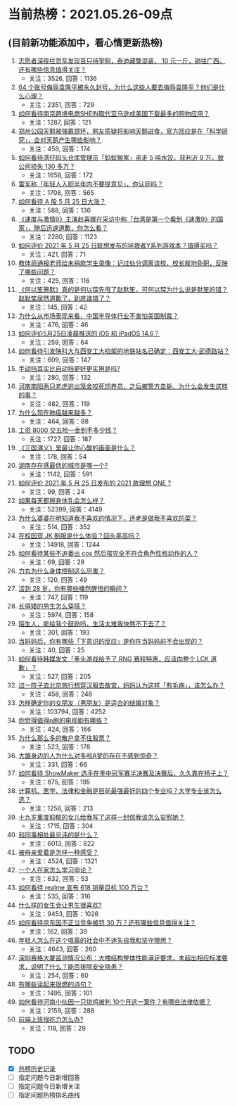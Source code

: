 # 当前热榜：2021.05.26-09点
## (目前新功能添加中，看心情更新热榜)
1. [志愿者深夜拦货车发现百只待宰狗，泰迪藏獒混装， 10 元一斤，销往广西。还有哪些信息值得关注？](https://www.zhihu.com/question/461282064)
    * 关注：3526, 回答：1136
2. [64 个账号侮辱袁隆平被永久封号，为什么这些人要去侮辱袁隆平？他们是什么心理？](https://www.zhihu.com/question/461316765)
    * 关注：2351, 回答：729
3. [如何看待南京跨境电商SHEIN取代亚马逊成美国下载最多的购物应用？](https://www.zhihu.com/question/461229919)
    * 关注：1287, 回答：121
4. [郑州公园天鹅被强戴颈环，网友质疑将影响天鹅进食，官方回应是在「科学研究」，会对天鹅产生哪些影响？](https://www.zhihu.com/question/461338939)
    * 关注：458, 回答：174
5. [如何看待湾仔码头仓库管理员「蚂蚁搬家」盗走 5 吨水饺，获利近 9 万，致公司损失 130 多万？](https://www.zhihu.com/question/461183162)
    * 关注：1658, 回答：172
6. [雷军称「年轻人入职半年内不要提意见」，你认同吗？](https://www.zhihu.com/question/461347400)
    * 关注：1708, 回答：565
7. [如何看待 A 股 5 月 25 日大涨？](https://www.zhihu.com/question/461315219)
    * 关注：588, 回答：136
8. [《速度与激情9》主演赵喜娜在采访中称「台湾是第一个看到《速激9》的国家」，随后迅速道歉，你怎么看？](https://www.zhihu.com/question/461250975)
    * 关注：2280, 回答：1123
9. [如何评价 2021 年 5 月 25 日联想发布的拯救者Y系列游戏本？值得买吗？](https://www.zhihu.com/question/461301869)
    * 关注：421, 回答：71
10. [教体局通报老师给未捐款学生录像：记过处分调离该校，校长就地免职，反映了哪些问题？](https://www.zhihu.com/question/460650421)
    * 关注：425, 回答：116
11. [《何以笙箫默》真的是何以琛先甩了赵默笙，可何以琛为什么说是默笙的错？赵默笙居然道歉了，到底谁错了？](https://www.zhihu.com/question/267577676)
    * 关注：145, 回答：42
12. [为什么从市场表现来看，中国半导体行业不害怕美国制裁？](https://www.zhihu.com/question/459925498)
    * 关注：476, 回答：46
13. [如何评价5月25日凌晨推送的 iOS 和 iPadOS 14.6？](https://www.zhihu.com/question/461255795)
    * 关注：259, 回答：64
14. [如何看待引发陕科大与西安工大掐架的地铁站名已确定：西安工大·武德路站？](https://www.zhihu.com/question/461160602)
    * 关注：609, 回答：147
15. [手动挡其实比自动挡更好更实用是吗?](https://www.zhihu.com/question/452653431)
    * 关注：280, 回答：132
16. [河南南阳两只老虎逃出笼舍咬死饲养员，之后被警方击毙，为什么会发生这样的事？](https://www.zhihu.com/question/461359417)
    * 关注：482, 回答：119
17. [为什么现在肺癌越来越多？](https://www.zhihu.com/question/454025025)
    * 关注：464, 回答：88
18. [工资 8000 交五险一金到手多少钱？](https://www.zhihu.com/question/372675379)
    * 关注：1727, 回答：187
19. [《三国演义》里最让你心酸的画面是什么？](https://www.zhihu.com/question/459544298)
    * 关注：178, 回答：54
20. [湖南存在感最低的城市是哪一个?](https://www.zhihu.com/question/386810766)
    * 关注：1142, 回答：591
21. [如何评价 2021 年 5 月 25 日发布的 2021 款理想 ONE ?](https://www.zhihu.com/question/460556386)
    * 关注：99, 回答：24
22. [如果每天都擦身体乳会怎么样？](https://www.zhihu.com/question/282225899)
    * 关注：52399, 回答：4149
23. [为什么婆婆在明知道我不喜欢的情况下，还老是做我不喜欢的菜？](https://www.zhihu.com/question/455272913)
    * 关注：514, 回答：352
24. [在校园穿 JK 制服是什么体验？回头率高吗？](https://www.zhihu.com/question/294151930)
    * 关注：14918, 回答：1244
25. [如何看待某些不追番出 cos 然后摆完全不符合角色性格动作的人？](https://www.zhihu.com/question/459918581)
    * 关注：69, 回答：28
26. [力丸为什么身体控制这么厉害？](https://www.zhihu.com/question/461231751)
    * 关注：120, 回答：49
27. [活到 28 岁，你有哪些幡然醒悟的瞬间？](https://www.zhihu.com/question/461293445)
    * 关注：747, 回答：119
28. [长得矮的男生怎么穿搭？](https://www.zhihu.com/question/265389130)
    * 关注：5974, 回答：158
29. [陌生人，能给我个鼓励吗，生活太难我快熬不下去了？](https://www.zhihu.com/question/460942186)
    * 关注：301, 回答：193
30. [当妈妈后，你有哪些「下意识的反应」是你在当妈妈前不会出现的？](https://www.zhihu.com/question/461354374)
    * 关注：40, 回答：25
31. [如何看待韩媒发文「拳头游戏给予了 RNG 赛程特惠，应该向整个 LCK 道歉」？](https://www.zhihu.com/question/461315452)
    * 关注：527, 回答：205
32. [过一阵子去北京旅行想穿汉服去故宫，妈妈认为这样「有毛病」，该怎么办？](https://www.zhihu.com/question/456328349)
    * 关注：458, 回答：248
33. [怎样确定你的女朋友（男朋友）是适合的结婚对象？](https://www.zhihu.com/question/21778422)
    * 关注：103794, 回答：4252
34. [你觉得值得n刷的电视剧有哪些？](https://www.zhihu.com/question/379644335)
    * 关注：424, 回答：166
35. [为什么那么多的散户拿不住股票？](https://www.zhihu.com/question/454430837)
    * 关注：523, 回答：178
36. [大雄身边的人为什么对多啦A梦的存在不感到惊奇？](https://www.zhihu.com/question/284594524)
    * 关注：331, 回答：66
37. [如何看待 ShowMaker 选手在季中冠军赛半决赛及决赛后，久久靠在椅子上？](https://www.zhihu.com/question/460956969)
    * 关注：875, 回答：195
38. [计算机、医学、法律和金融是目前最强最好的四个专业吗？大学专业该怎么选？](https://www.zhihu.com/question/458947942)
    * 关注：1256, 回答：213
39. [十九岁重度抑郁的女儿给我写了这样一封信我该怎么安慰她？](https://www.zhihu.com/question/460881487)
    * 关注：1715, 回答：304
40. [和同事相处最忌讳的是什么？](https://www.zhihu.com/question/294492493)
    * 关注：6013, 回答：822
41. [被母亲爱着是怎样一种感受？](https://www.zhihu.com/question/36436131)
    * 关注：4524, 回答：1321
42. [一个人在家怎么学习申论？](https://www.zhihu.com/question/370238097)
    * 关注：632, 回答：53
43. [如何看待 realme 宣布 618 销量目标 100 万台？](https://www.zhihu.com/question/461316568)
    * 关注：535, 回答：316
44. [什么样的女生会让男生很喜欢?](https://www.zhihu.com/question/375563536)
    * 关注：9453, 回答：1026
45. [如何看待京东因不正当竞争被罚 30 万？还有哪些信息值得关注？](https://www.zhihu.com/question/461142444)
    * 关注：162, 回答：39
46. [年轻人怎么在这个喧嚣的社会中不迷失自我和坚守理想？](https://www.zhihu.com/question/26557967)
    * 关注：4643, 回答：260
47. [深圳赛格大厦监测情况公布：大楼结构整体性能满足要求，未超出相应标准要求，说明了什么？能否排除安全隐患？](https://www.zhihu.com/question/461333182)
    * 关注：254, 回答：60
48. [有哪些读起来很燃的诗句？](https://www.zhihu.com/question/452583924)
    * 关注：1495, 回答：101
49. [如何看待河南小伙因一只烧鸡被判 10个月这一案件？有哪些法律依据？](https://www.zhihu.com/question/460929448)
    * 关注：2159, 回答：288
50. [前端上班很吃力怎么办?](https://www.zhihu.com/question/458055934)
    * 关注：118, 回答：29
## TODO
* [x] [热榜历史记录](hot_history/AllHot.md)
* [ ] 指定问题今日新增回答
* [ ] 指定问题今日新增关注
* [ ] 指定问题热榜排名曲线
